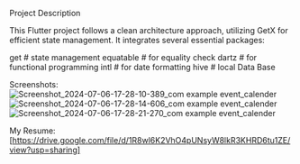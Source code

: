 Project Description

This Flutter project follows a clean architecture approach, utilizing GetX for efficient state management.
It integrates several essential packages:

get # state management 
equatable # for equality check 
dartz # for functional programming 
intl # for date formatting 
hive # local Data Base

Screenshots:
![Screenshot_2024-07-06-17-28-10-389_com example event_calender](https://github.com/rabeeh-ct/event_calender/assets/64143730/d24785f2-9631-441e-86a3-e0b0fc017877)![Screenshot_2024-07-06-17-28-14-606_com example event_calender](https://github.com/rabeeh-ct/event_calender/assets/64143730/099dd742-52ca-4ed0-adb9-85eeaef5d1cb)![Screenshot_2024-07-06-17-28-21-270_com example event_calender](https://github.com/rabeeh-ct/event_calender/assets/64143730/5f95699a-9c62-4391-8e1d-410edde1f428)




My Resume: [https://drive.google.com/file/d/1R8wl6K2VhO4pUNsyW8lkR3KHRD6tu1ZE/view?usp=sharing]
